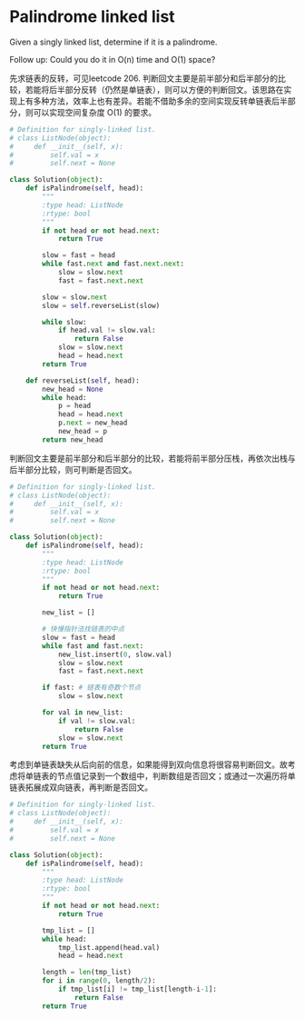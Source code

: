 # Palindrome linked list

Given a singly linked list, determine if it is a palindrome.

Follow up:
Could you do it in O(n) time and O(1) space?

先求链表的反转，可见leetcode 206.
判断回文主要是前半部分和后半部分的比较，若能将后半部分反转（仍然是单链表），则可以方便的判断回文。该思路在实现上有多种方法，效率上也有差异。若能不借助多余的空间实现反转单链表后半部分，则可以实现空间复杂度 O(1) 的要求。


```python
# Definition for singly-linked list.
# class ListNode(object):
#     def __init__(self, x):
#         self.val = x
#         self.next = None

class Solution(object):
    def isPalindrome(self, head):
        """
        :type head: ListNode
        :rtype: bool
        """
        if not head or not head.next:
            return True

        slow = fast = head
        while fast.next and fast.next.next:
            slow = slow.next
            fast = fast.next.next

        slow = slow.next
        slow = self.reverseList(slow)

        while slow:
            if head.val != slow.val:
                return False
            slow = slow.next
            head = head.next
        return True

    def reverseList(self, head):
        new_head = None
        while head:
            p = head
            head = head.next
            p.next = new_head
            new_head = p
        return new_head

```

判断回文主要是前半部分和后半部分的比较，若能将前半部分压栈，再依次出栈与后半部分比较，则可判断是否回文。

```python
# Definition for singly-linked list.
# class ListNode(object):
#     def __init__(self, x):
#         self.val = x
#         self.next = None

class Solution(object):
    def isPalindrome(self, head):
        """
        :type head: ListNode
        :rtype: bool
        """
        if not head or not head.next:
            return True

        new_list = []

        # 快慢指针法找链表的中点
        slow = fast = head
        while fast and fast.next:
            new_list.insert(0, slow.val)
            slow = slow.next
            fast = fast.next.next

        if fast: # 链表有奇数个节点
            slow = slow.next

        for val in new_list:
            if val != slow.val:
                return False
            slow = slow.next
        return True
```

考虑到单链表缺失从后向前的信息，如果能得到双向信息将很容易判断回文。故考虑将单链表的节点值记录到一个数组中，判断数组是否回文；或通过一次遍历将单链表拓展成双向链表，再判断是否回文。

```python
# Definition for singly-linked list.
# class ListNode(object):
#     def __init__(self, x):
#         self.val = x
#         self.next = None

class Solution(object):
    def isPalindrome(self, head):
        """
        :type head: ListNode
        :rtype: bool
        """
        if not head or not head.next:
            return True

        tmp_list = []
        while head:
            tmp_list.append(head.val)
            head = head.next

        length = len(tmp_list)
        for i in range(0, length/2):
            if tmp_list[i] != tmp_list[length-i-1]:
                return False
        return True
```

